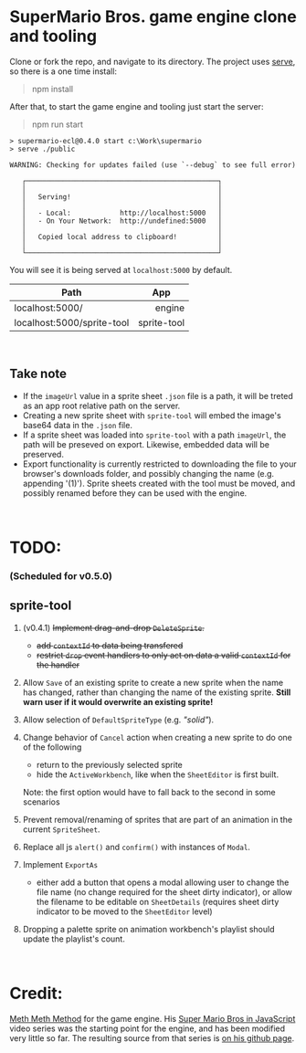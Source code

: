 # SuperMario Bros. game engine clone  and tooling

Clone or fork the repo, and navigate to its directory.
The project uses [serve](npmjs.com/package/serve), so there is a one time install:
> npm install

After that, to start the game engine and tooling just start the server:
> npm run start

```
> supermario-ecl@0.4.0 start c:\Work\supermario
> serve ./public

WARNING: Checking for updates failed (use `--debug` to see full error)

   ┌───────────────────────────────────────────────┐
   │                                               │
   │   Serving!                                    │
   │                                               │
   │   - Local:            http://localhost:5000   │
   │   - On Your Network:  http://undefined:5000   │
   │                                               │
   │   Copied local address to clipboard!          │
   │                                               │
   └───────────────────────────────────────────────┘
```

You will see it is being served at `localhost:5000` by default.

<table>
<thead><th style='text-align:center;'>Path</th>
       <th style='text-align:center;'>App</th></thead>
<tr><td>localhost:5000/</td>
    <td style='text-align:right;'>engine</td></tr>
<tr><td>localhost:5000/sprite-tool</td>
    <td style='text-align:right;'>sprite-tool</td></tr>
</table>

&nbsp;

## Take note
* If the `imageUrl` value in a sprite sheet `.json` file is a path, it will be treted as an app root relative path on the server.
* Creating a new sprite sheet with `sprite-tool` will embed the image's base64 data in the `.json` file.
* If a sprite sheet was loaded into `sprite-tool` with a path `imageUrl`, the path will be preseved on export.  Likewise, embedded data will be preserved.
* Export functionality is currently restricted to downloading the file to your browser's downloads folder, and possibly changing the name (e.g. appending '(1)').  Sprite sheets created with the tool must be moved, and possibly renamed before they can be used with the engine.

&nbsp;

# TODO:
### (Scheduled for v0.5.0)

## sprite-tool

1. (v0.4.1) ~~Implement drag-and-drop `DeleteSprite`.~~
    * ~~add `contextId` to data being transfered~~
    * ~~restrict `drop` event handlers to only act on data a valid `contextId` for the handler~~

2. Allow `Save` of an existing sprite to create a new sprite when the name has changed, rather than changing the name of the existing sprite. **Still warn user if it would overwrite an existing sprite!**

3. Allow selection of `DefaultSpriteType` (e.g. _"solid"_).

4. Change behavior of `Cancel` action when creating a new sprite to do one of the following 
    * return to the previously selected sprite
    * hide the `ActiveWorkbench`, like when the `SheetEditor` is first built.

    Note: the first option would have to fall back to the second in some scenarios

5. Prevent removal/renaming of sprites that are part of an animation in the current `SpriteSheet`.

6. Replace all js `alert()` and `confirm()` with instances of `Modal`.

7. Implement `ExportAs`
    * either add a button that opens a modal allowing user to change the file name (no change required for the sheet dirty indicator), or allow the filename to be editable on `SheetDetails` (requires sheet dirty indicator to be moved to the `SheetEditor` level)

8. Dropping a palette sprite on animation workbench's playlist should update the playlist's count.

&nbsp;

# Credit:
[Meth Meth Method](https://www.youtube.com/channel/UC8A0M0eDttdB11MHxX58vXQ) for the game engine.  His [Super Mario Bros in JavaScript](https://www.youtube.com/playlist?list=PLS8HfBXv9ZWWe8zXrViYbIM2Hhylx8DZx) video series was the starting point for the engine, and has been modified very little so far.  The resulting source from that series is [on his github page](https://github.com/meth-meth-method/super-mario).